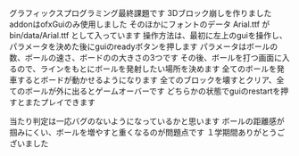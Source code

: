 グラフィックスプログラミング最終課題です
3Dブロック崩しを作りました
addonはofxGuiのみ使用しました
そのほかにフォントのデータ Arial.ttf が bin/data/Arial.ttf として入っています
操作方法は、最初に左上のguiを操作し、パラメータを決めた後にguiのreadyボタンを押します
パラメータはボールの数、ボールの速さ、ボードのの大きさの3つです
その後、ボールを打つ画面に入るので、ラインをもとにボールを発射したい場所を決めます
全てのボールを発車するとボードが動かせるようになります
全てのブロックを壊すとクリア、全てのボールが外に出るとゲームオーバーです
どちらかの状態でguiのrestartを押すとまたプレイできます

当たり判定は一応バグのないようになっているかと思います
ボールの距離感が掴みにくい、ボールを増やすと重くなるのが問題点です
１学期間ありがとうございました
